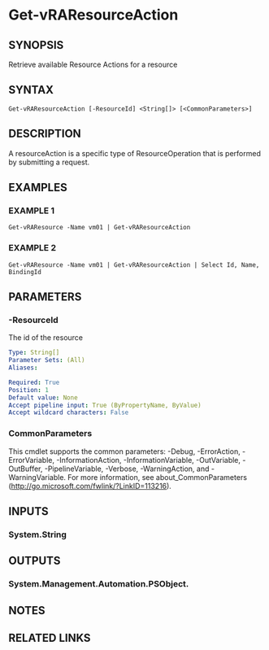 # Get-vRAResourceAction

## SYNOPSIS
Retrieve available Resource Actions for a resource

## SYNTAX

```
Get-vRAResourceAction [-ResourceId] <String[]> [<CommonParameters>]
```

## DESCRIPTION
A resourceAction is a specific type of ResourceOperation that is performed by submitting a request.

## EXAMPLES

### EXAMPLE 1
```
Get-vRAResource -Name vm01 | Get-vRAResourceAction
```

### EXAMPLE 2
```
Get-vRAResource -Name vm01 | Get-vRAResourceAction | Select Id, Name, BindingId
```

## PARAMETERS

### -ResourceId
The id of the resource

```yaml
Type: String[]
Parameter Sets: (All)
Aliases:

Required: True
Position: 1
Default value: None
Accept pipeline input: True (ByPropertyName, ByValue)
Accept wildcard characters: False
```

### CommonParameters
This cmdlet supports the common parameters: -Debug, -ErrorAction, -ErrorVariable, -InformationAction, -InformationVariable, -OutVariable, -OutBuffer, -PipelineVariable, -Verbose, -WarningAction, and -WarningVariable.
For more information, see about_CommonParameters (http://go.microsoft.com/fwlink/?LinkID=113216).

## INPUTS

### System.String

## OUTPUTS

### System.Management.Automation.PSObject.

## NOTES

## RELATED LINKS
